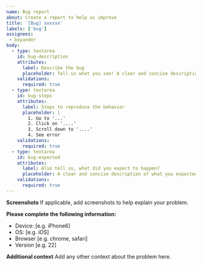 ```yaml
---
name: Bug report
about: Create a report to help us improve
title: '[Bug] xxxxxx'
labels: ['bug']
assignees:
 - boyander
body:
  - type: textarea
    id: bug-description
    attributes:
      label: Describe the bug
      placeholder: Tell us what you see! A clear and concise description of what the bug is.
    validations:
      required: true
  - type: textarea
    id: bug-steps
    attributes:
      label: Steps to reproduce the behavior
      placeholder: |
        1. Go to '...'
        2. Click on '....'
        3. Scroll down to '....'
        4. See error
    validations:
      required: true
  - type: textarea
    id: bug-expected
    attributes:
      label: Also tell us, what did you expect to happen?
      placeholder: A clear and concise description of what you expected to happen.
    validations:
      required: true
---
```



**Screenshots**
If applicable, add screenshots to help explain your problem.

**Please complete the following information:**
 - Device: [e.g. iPhone6]
 - OS: [e.g. iOS]
 - Browser [e.g. chrome, safari]
 - Version [e.g. 22]


**Additional context**
Add any other context about the problem here.
